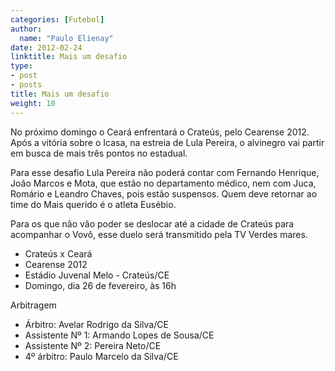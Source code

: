 ```yaml
---
categories: [Futebol]
author:
  name: "Paulo Elienay"
date: 2012-02-24
linktitle: Mais um desafio
type:
- post
- posts
title: Mais um desafio
weight: 10
---
```

No próximo domingo o Ceará enfrentará o Crateús, pelo Cearense 2012. Após a vitória sobre o Icasa, na estreia de Lula Pereira, o alvinegro vai partir em busca de mais três pontos no estadual.

Para esse desafio Lula Pereira não poderá contar com Fernando Henrique, João Marcos e Mota, que estão no departamento médico, nem com Juca, Romário e Leandro Chaves, pois estão suspensos. Quem deve retornar ao time do Mais querido é o atleta Eusébio.

Para os que não vão poder se deslocar até a cidade de Crateús para acompanhar o Vovô, esse duelo será transmitido pela TV Verdes mares.

* Crateús x Ceará
* Cearense 2012
* Estádio Juvenal Melo - Crateús/CE
* Domingo, dia 26 de fevereiro, às 16h

Arbitragem
- Árbitro: Avelar Rodrigo da Silva/CE
- Assistente Nº 1: Armando Lopes de Sousa/CE
- Assistente Nº 2: Pereira Neto/CE
- 4º árbitro: Paulo Marcelo da Silva/CE
